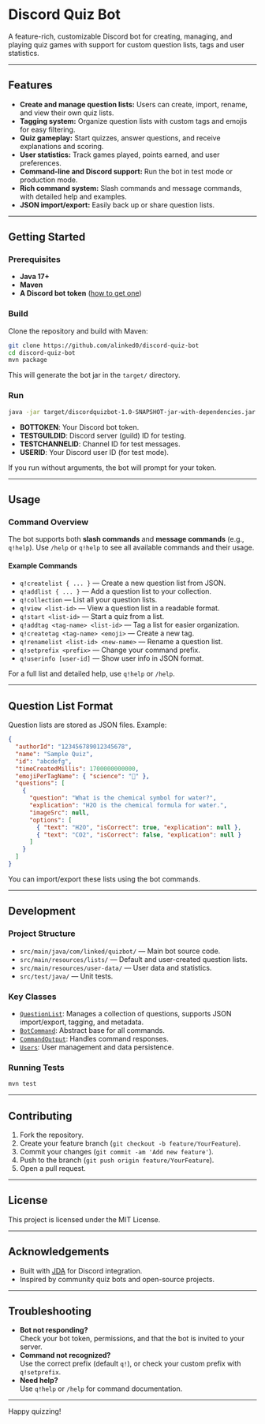 # Discord Quiz Bot

A feature-rich, customizable Discord bot for creating, managing, and playing quiz games with support for custom question lists, tags and user statistics.

---

## Features

- **Create and manage question lists:** Users can create, import, rename, and view their own quiz lists.
- **Tagging system:** Organize question lists with custom tags and emojis for easy filtering.
- **Quiz gameplay:** Start quizzes, answer questions, and receive explanations and scoring.
- **User statistics:** Track games played, points earned, and user preferences.
- **Command-line and Discord support:** Run the bot in test mode or production mode.
- **Rich command system:** Slash commands and message commands, with detailed help and examples.
- **JSON import/export:** Easily back up or share question lists.

---

## Getting Started

### Prerequisites

- **Java 17+**
- **Maven**
- **A Discord bot token** ([how to get one](https://discord.com/developers/applications))

### Build

Clone the repository and build with Maven:

```sh
git clone https://github.com/alinked0/discord-quiz-bot
cd discord-quiz-bot
mvn package
```

This will generate the bot jar in the `target/` directory.

### Run

```sh
java -jar target/discordquizbot-1.0-SNAPSHOT-jar-with-dependencies.jar BOTTOKEN USERID \[TESTCHANNELID TESTGUILDID\]
```

- **BOTTOKEN**: Your Discord bot token.
- **TESTGUILDID**: Discord server (guild) ID for testing.
- **TESTCHANNELID**: Channel ID for test messages.
- **USERID**: Your Discord user ID (for test mode).

If you run without arguments, the bot will prompt for your token.

---

## Usage

### Command Overview

The bot supports both **slash commands** and **message commands** (e.g., `q!help`). Use `/help` or `q!help` to see all available commands and their usage.

#### Example Commands

- `q!createlist { ... }` — Create a new question list from JSON.
- `q!addlist { ... }` — Add a question list to your collection.
- `q!collection` — List all your question lists.
- `q!view <list-id>` — View a question list in a readable format.
- `q!start <list-id>` — Start a quiz from a list.
- `q!addtag <tag-name> <list-id>` — Tag a list for easier organization.
- `q!createtag <tag-name> <emoji>` — Create a new tag.
- `q!renamelist <list-id> <new-name>` — Rename a question list.
- `q!setprefix <prefix>` — Change your command prefix.
- `q!userinfo [user-id]` — Show user info in JSON format.

For a full list and detailed help, use `q!help` or `/help`.

---

## Question List Format

Question lists are stored as JSON files. Example:

```json
{
  "authorId": "123456789012345678",
  "name": "Sample Quiz",
  "id": "abcdefg",
  "timeCreatedMillis": 1700000000000,
  "emojiPerTagName": { "science": "🧪" },
  "questions": [
	{
	  "question": "What is the chemical symbol for water?",
	  "explication": "H2O is the chemical formula for water.",
	  "imageSrc": null,
	  "options": [
		{ "text": "H2O", "isCorrect": true, "explication": null },
		{ "text": "CO2", "isCorrect": false, "explication": null }
	  ]
	}
  ]
}
```

You can import/export these lists using the bot commands.

---

## Development

### Project Structure

- `src/main/java/com/linked/quizbot/` — Main bot source code.
- `src/main/resources/lists/` — Default and user-created question lists.
- `src/main/resources/user-data/` — User data and statistics.
- `src/test/java/` — Unit tests.

### Key Classes

- [`QuestionList`](src/main/java/com/linked/quizbot/utils/QuestionList.java): Manages a collection of questions, supports JSON import/export, tagging, and metadata.
- [`BotCommand`](src/main/java/com/linked/quizbot/commands/BotCommand.java): Abstract base for all commands.
- [`CommandOutput`](src/main/java/com/linked/quizbot/commands/CommandOutput.java): Handles command responses.
- [`Users`](src/main/java/com/linked/quizbot/utils/Users.java): User management and data persistence.

### Running Tests

```sh
mvn test
```

---

## Contributing

1. Fork the repository.
2. Create your feature branch (`git checkout -b feature/YourFeature`).
3. Commit your changes (`git commit -am 'Add new feature'`).
4. Push to the branch (`git push origin feature/YourFeature`).
5. Open a pull request.

---

## License

This project is licensed under the MIT License.

---

## Acknowledgements

- Built with [JDA](https://github.com/DV8FromTheWorld/JDA) for Discord integration.
- Inspired by community quiz bots and open-source projects.

---

## Troubleshooting

- **Bot not responding?**  
  Check your bot token, permissions, and that the bot is invited to your server.
- **Command not recognized?**  
  Use the correct prefix (default `q!`), or check your custom prefix with `q!setprefix`.
- **Need help?**  
  Use `q!help` or `/help` for command documentation.

---

Happy quizzing!